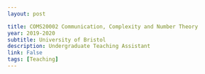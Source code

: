 ```yaml
---
layout: post

title: COMS20002 Communication, Complexity and Number Theory 
year: 2019-2020
subtitle: University of Bristol
description: Undergraduate Teaching Assistant
link: False
tags: [Teaching]
---
```

